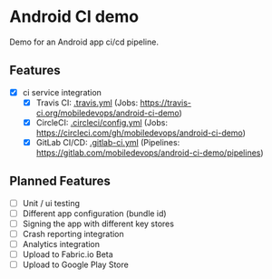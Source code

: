 # Android CI demo

Demo for an Android app ci/cd pipeline.

## Features

- [x] ci service integration
    - [x] Travis CI: [.travis.yml](.travis.yml) (Jobs: https://travis-ci.org/mobiledevops/android-ci-demo)
    - [x] CircleCI: [.circleci/config.yml](.circleci/config.yml) (Jobs: https://circleci.com/gh/mobiledevops/android-ci-demo)
    - [x] GitLab CI/CD: [.gitlab-ci.yml](.gitlab-ci.yml) (Pipelines: https://gitlab.com/mobiledevops/android-ci-demo/pipelines)

## Planned Features

- [ ] Unit / ui testing
- [ ] Different app configuration (bundle id)
- [ ] Signing the app with different key stores
- [ ] Crash reporting integration
- [ ] Analytics integration
- [ ] Upload to Fabric.io Beta
- [ ] Upload to Google Play Store
